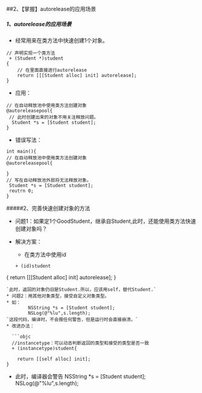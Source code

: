 ##2、【掌握】autorelease的应用场景
##### 1、autorelease的应用场景
* 经常用来在类方法中快速创建1个对象。
```objc
// 声明实现一个类方法
 + (Student *)student
{
    // 在里面直接进行autorelease
    return [[[Student alloc] init] autorelease];
}
```
* 应用：
```objc
// 在自动释放池中使用类方法创建对象
@autoreleasepool{
 // 此时创建出来的对象不用关注释放问题。
  Student *s = [Student student];
}
```
* 错误写法：

 ```objc
 int main(){
 // 在自动释放池中使用类方法创建对象
 @autoreleasepool{

 }
 // 写在自动释放池外部将无法释放对象。
  Student *s = [Student student];
  reutrn 0;
 }
 ```
#####2、完善快速创建对象的方法

* 问题1：如果定1个GoodStudent，继承自Student,此时，还能使用类方法快速创建对象吗？

 * 解决方案：
   * 在类方法中使用id

   ```objc
   + (id)student
{
    return [[[Student alloc] init] autorelease];
}
```
`此时，返回的对象仍旧是Student.所以，应该用self，替代Student.`
* 问题2：用其他对象类型，接受自定义对象类型。
* 如：
        NSString *s = [Student student];
        NSLog(@"%lu",s.length);
`这段代码，编译时，不会报任何警告，但是运行时会直接崩溃。`
* 改进办法：

  ```objc
  //instancetype：可以动态判断返回的类型和接受的类型是否一致
  + (instancetype)student{

    return [[self alloc] init];
}
```
* 此时，编译器会警告
        NSString *s = [Student student];
        NSLog(@"%lu",s.length);

